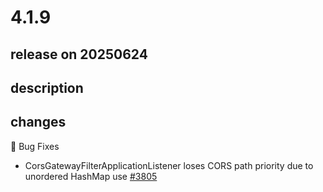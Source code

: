# 4.1.9

## release on 20250624
## description
## changes
🐞 Bug Fixes

* CorsGatewayFilterApplicationListener loses CORS path priority due to unordered HashMap use <a href="https://github.com/spring-cloud/spring-cloud-gateway/issues/3805" data-hovercard-type="issue" data-hovercard-url="/spring-cloud/spring-cloud-gateway/issues/3805/hovercard">#3805</a>

